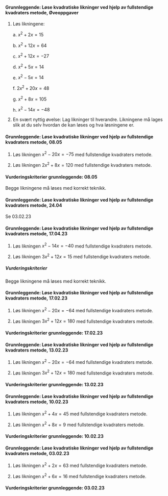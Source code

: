 #### Grunnleggende: Løse kvadratiske likninger ved hjelp av fullstendige kvadraters metode,  Øveoppgaver

1. Løs likningene:

    a.  $x^{2} + 2x = 15$

    b.  $x^{2} + 12x = 64$

    c.  $x^{2} + 12x = - 27$

    d.  $x^{2} + 5x = 14$

    e.  $x^{2} - 5x = 14$

    f.  $2x^{2} + 20x = 48$

    g.  $x^{2} + 8x = 105$

    h.  $x^{2} - 14x = - 48$

2. En svært nyttig øvelse: Lag likninger til hverandre. Likningene må
    lages slik at du selv hvordan de kan løses og hva løsningene er.

#### Grunnleggende: Løse kvadratiske likninger ved hjelp av fullstendige kvadraters metode,  08.05

1. Løs likningen $x^2 - 20x = -75$ med fullstendige kvadraters metode.

2. Løs likningen $2x^2 + 8x = 120$ med fullstendige kvadraters metode.

#### Vurderingskriterier grunnleggende:  08.05

Begge likningene må løses med korrekt teknikk.

#### Grunnleggende: Løse kvadratiske likninger ved hjelp av fullstendige kvadraters metode,  24.04

Se 03.02.23

#### Grunnleggende: Løse kvadratiske likninger ved hjelp av fullstendige kvadraters metode,  17.04.23

1. Løs likningen $x^2 - 14x = -40$ med fullstendige kvadraters metode.

2. Løs likningen $3x^2 + 12x = 15$ med fullstendige kvadraters metode.

##### Vurderingskriterier

Begge likningene må løses med korrekt teknikk.

#### Grunnleggende: Løse kvadratiske likninger ved hjelp av fullstendige kvadraters metode,  17.02.23

1. Løs likningen $x^2 - 20x = -64$ med fullstendige kvadraters metode.

2. Løs likningen $3x^2 + 12x = 180$ med fullstendige kvadraters metode.

#### Vurderingskriterier grunnleggende:  17.02.23
#### Grunnleggende: Løse kvadratiske likninger ved hjelp av fullstendige kvadraters metode,  13.02.23

1. Løs likningen $x^2 - 20x = -64$ med fullstendige kvadraters metode.

2. Løs likningen $3x^2 + 12x = 180$ med fullstendige kvadraters metode.

#### Vurderingskriterier grunnleggende:  13.02.23
#### Grunnleggende: Løse kvadratiske likninger ved hjelp av fullstendige kvadraters metode,  10.02.23

1. Løs likningen $x^2 + 4x = 45$ med fullstendige kvadraters metode.

2. Løs likningen $x^2 + 8x = 9$ med fullstendige kvadraters metode.

#### Vurderingskriterier grunnleggende:  10.02.23
#### Grunnleggende: Løse kvadratiske likninger ved hjelp av fullstendige kvadraters metode,  03.02.23

1. Løs likningen $x^2 + 2x = 63$ med fullstendige kvadraters metode.

2. Løs likningen $x^2 + 6x = 16$ med fullstendige kvadraters metode.

#### Vurderingskriterier grunnleggende:  03.02.23
